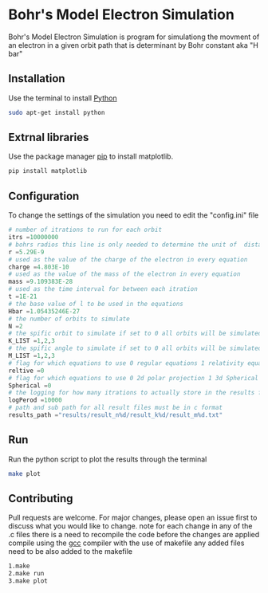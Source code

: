 # Bohr's Model Electron Simulation

Bohr's Model Electron Simulation is program for simulationg the movment of an electron
in a given orbit path that is determinant by Bohr constant aka "H bar"

## Installation
Use the terminal to install [Python](https://www.python.org/ftp/python/3.10.0/python-3.10.0-amd64.exe)

```bash
sudo apt-get install python
```
## Extrnal libraries

Use the package manager [pip](https://pip.pypa.io/en/stable/) to install matplotlib.

```bash
pip install matplotlib
```
## Configuration

To change the settings of the simulation you need to edit the "config.ini" file

```python
# number of itrations to run for each orbit
itrs =10000000
# bohrs radios this line is only needed to determine the unit of  distance
r =5.29E-9
# used as the value of the charge of the electron in every equation
charge =4.803E-10
# used as the value of the mass of the electron in every equation
mass =9.109383E-28
# used as the time interval for between each itration
t =1E-21
# the base value of l to be used in the equations
Hbar =1.05435246E-27
# the number of orbits to simulate
N =2
# the spific orbit to simulate if set to 0 all orbits will be simulated note: this value also effects the ploting of the results
K_LIST =1,2,3
# the spific angle to simulate if set to 0 all orbits will be simulated note: this value also effects the ploting of the results
M_LIST =1,2,3
# flag for which equations to use 0 regular equations 1 relativity equations 
reltive =0
# flag for which equations to use 0 2d polar projection 1 3d Spherical projection 
Spherical =0
# the logging for how many itrations to actually store in the results files
logPerod =10000
# path and sub path for all result files must be in c format
results_path ="results/result_n%d/result_k%d/result_m%d.txt"

```

## Run

Run the python script to plot the results through the terminal 

```bash
make plot
```

## Contributing
Pull requests are welcome. For major changes, please open an issue first to discuss what you would like to change.
note for each change in any of the .c files there is a need to recompile the code before the changes are applied
compile using the [gcc](https://gcc.gnu.org/) compiler with the use of makefile any added files need to be also added 
to the makefile


```bash
1.make
2.make run
3.make plot
```

